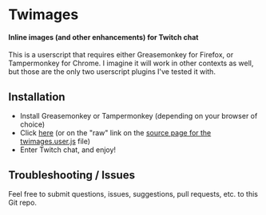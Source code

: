 # Twimages
#### Inline images (and other enhancements) for Twitch chat

This is a userscript that requires either Greasemonkey for Firefox, or Tampermonkey for Chrome.  I imagine it will work in other contexts as well, but those are the only two userscript plugins I've tested it with.

## Installation
* Install Greasemonkey or Tampermonkey (depending on your browser of choice)
* Click [here](https://github.com/SammyIAm/Twimages/raw/master/twimages.user.js) (or on the "raw" link on the [source page for the twimages.user.js](https://github.com/SammyIAm/Twimages/blob/master/twimages.user.js) file)
* Enter Twitch chat, and enjoy!

## Troubleshooting / Issues
Feel free to submit questions, issues, suggestions, pull requests, etc. to this Git repo.
